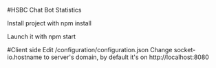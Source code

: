 #HSBC Chat Bot Statistics

Install project with npm install

Launch it with npm start

#Client side
Edit /configuration/configuration.json
Change socket-io.hostname to server's domain, by default it's on http://localhost:8080